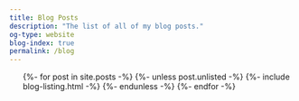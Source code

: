```yaml
---
title: Blog Posts
description: "The list of all of my blog posts."
og-type: website
blog-index: true
permalink: /blog
---
```

<ul class="listing">
{%- for post in site.posts -%}
{%- unless post.unlisted -%}
  	{%- include blog-listing.html -%}
{%- endunless -%}
{%- endfor -%}
</ul>